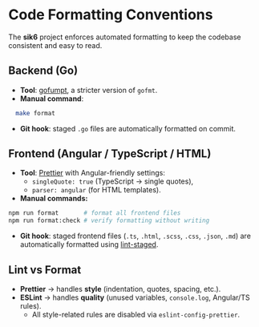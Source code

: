# Code Formatting Conventions

The **sik6** project enforces automated formatting to keep the codebase consistent and easy to read.

## Backend (Go)

- **Tool**: [gofumpt](https://github.com/mvdan/gofumpt), a stricter version of `gofmt`.
- **Manual command**:

```bash
  make format
```

- **Git hook**: staged `.go` files are automatically formatted on commit.

## Frontend (Angular / TypeScript / HTML)

- **Tool**: [Prettier](https://prettier.io/) with Angular-friendly settings:
  - `singleQuote: true` (TypeScript → single quotes),
  - `parser: angular` (for HTML templates).
- **Manual commands:**

```bash
npm run format       # format all frontend files
npm run format:check # verify formatting without writing
```

- **Git hook**: staged frontend files (`.ts`, `.html`, `.scss`, `.css`, `.json`, `.md`) are automatically formatted using [lint-staged](https://github.com/lint-staged/lint-staged).

## Lint vs Format

- **Prettier** → handles **style** (indentation, quotes, spacing, etc.).
- **ESLint** → handles **quality** (unused variables, `console.log`, Angular/TS rules).
  - All style-related rules are disabled via `eslint-config-prettier`.
